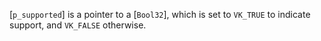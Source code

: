 [`p_supported`] is a pointer to a [`Bool32`], which is set to
`VK_TRUE` to indicate support, and `VK_FALSE` otherwise.